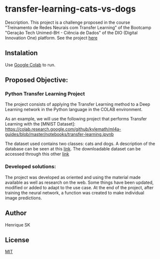 # transfer-learning-cats-vs-dogs

Description.
This project is a challenge proposed in the course "Treinamento de Redes Neurais com Transfer Learning" of the Bootcamp "Geração Tech Unimed-BH - Ciência de Dados" of the DIO (Digital Innovation One) platform.
See the project [here](https://colab.research.google.com/github/henrique-sk/transfer-learning-cats-vs-dogs/blob/main/transfer_learning_cats_vs_dogs.ipynb)

## Instalation

Use [Google Colab](https://colab.research.google.com) to run.

## Proposed Objective:

### Python Transfer Learning Project

The project consists of applying the Transfer Learning method to a Deep Learning network in the Python language in the COLAB environment.

As an example, we will use the following project that performs Transfer Learning with the [MNIST Dataset]:
https://colab.research.google.com/github/kylemath/ml4a-guides/blob/master/notebooks/transfer-learning.ipynb

The dataset used contains two classes: cats and dogs. A description of the database can be seen at this [link](https://www.tensorflow.org/datasets/catalog/cats_vs_dogs). The downloadable dataset can be accessed through this other [link](https://www.microsoft.com/en-us/download/details.aspx?id=54765)
    
### Developed solutions:

The project was developed as oriented and using the material made available as well as research on the web. Some things have been updated, modified or added to adapt to the use case. At the end of the project, after training the neural network, a function was created to make individual image predictions.

## Author
Henrique SK

## License
[MIT](https://choosealicense.com/license/mit/)
